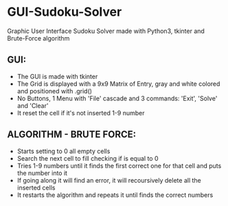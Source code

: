 # GUI-Sudoku-Solver

Graphic User Interface Sudoku Solver made with Python3, tkinter and Brute-Force algorithm

## GUI:

* The GUI is made with tkinter
* The Grid is displayed with a 9x9 Matrix of Entry, gray and white colored and positioned with .grid()
* No Buttons, 1 Menu with 'File' cascade and 3 commands: 'Exit', 'Solve' and 'Clear'
* It reset the cell if it's not inserted 1-9 number

## ALGORITHM - BRUTE FORCE:

* Starts setting to 0 all empty cells
* Search the next cell to fill checking if is equal to 0
* Tries 1-9 numbers until it finds the first correct one for that cell and puts the number into it
* If going along it will find an error, it will recoursively delete all the inserted cells
* It restarts the algorithm and repeats it until finds the correct numbers
